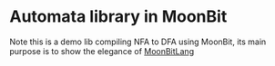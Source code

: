 # Automata library in MoonBit

Note this is a demo lib compiling NFA to DFA using MoonBit,
its main purpose is to show the elegance of [MoonBitLang](https://moonbitlang.com)